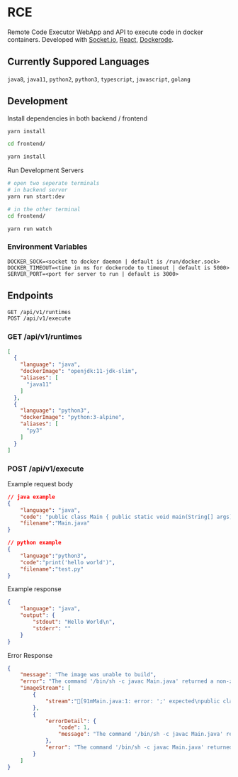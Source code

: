 # RCE
Remote Code Executor WebApp and API to execute code in docker containers. 
Developed with [Socket.io](https://socket.io/), [React](https://reactjs.org/), [Dockerode](https://github.com/apocas/dockerode).

## Currently Suppored Languages
`java8`, `java11`, `python2`, `python3`, `typescript`, `javascript`, `golang`

## Development

Install dependencies in both backend / frontend
```bash
yarn install

cd frontend/

yarn install
```

Run Development Servers
```bash
# open two seperate terminals
# in backend server
yarn run start:dev

# in the other terminal
cd frontend/

yarn run watch
```

### Environment Variables
```
DOCKER_SOCK=<socket to docker daemon | default is /run/docker.sock>
DOCKER_TIMEOUT=<time in ms for dockerode to timeout | default is 5000>
SERVER_PORT=<port for server to run | default is 3000>
```

## Endpoints
```bash
GET /api/v1/runtimes 
POST /api/v1/execute
```

### GET /api/v1/runtimes
```json
[
  {
    "language": "java",
    "dockerImage": "openjdk:11-jdk-slim",
    "aliases": [
      "java11"
    ]
  },
  {
    "language": "python3",
    "dockerImage": "python:3-alpine",
    "aliases": [
      "py3"
    ]
  }
]
```


### POST /api/v1/execute
Example request body
```json
// java example
{
    "language": "java",
    "code": "public class Main { public static void main(String[] args) { System.out.println(\"Hello World\");}}",
    "filename":"Main.java"
}

// python example
{
    "language":"python3",
    "code":"print('hello world')",
    "filename":"test.py"
}
```

Example response
```json
{
    "language": "java",
    "output": {
        "stdout": "Hello World\n",
        "stderr": ""
    }
}
```
Error Response
```json
{
    "message": "The image was unable to build",
    "error": "The command '/bin/sh -c javac Main.java' returned a non-zero code: 1",
    "imageStream": [
        {
            "stream":"[91mMain.java:1: error: ';' expected\npublic class Main { public static void main(String[] args) { System.out.println(\"Hello World\")}}\n                                                                                              ^\n[0m"
        },
        {
            "errorDetail": {
                "code": 1,
                "message": "The command '/bin/sh -c javac Main.java' returned a non-zero code: 1"
            },
            "error": "The command '/bin/sh -c javac Main.java' returned a non-zero code: 1"
        }
    ]
}
```
